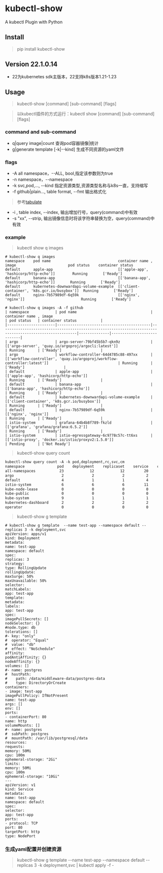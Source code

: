 # kubectl-show

A kubectl Plugin with Python

## Install

> pip install kubectl-show

## Version 22.1.0.14

- 22为kubernetes sdk主版本，22支持k8s版本1.21-1.23

## Usage

> kubectl-show [command] [sub-command] [flags]

> 以kubectl插件的方式运行：kubectl show [command] [sub-command] [flags]

### command and sub-command

- q|query image|count 查询pod容器镜像|统计
- g|generate template [-k|--kind] 生成不同资源的yaml文件

### flags

- -A all namespace，--ALL, bool,指定该参数则为true
- -n namespace，--namespace
- -k svc,pod,..., --kind 指定资源类型,资源类型名称与k8s一直，支持缩写
- -f github|plain..., table format, --fmt 输出格式化

> 参考[tabulate](https://github.com/astanin/python-tabulate)

- -i , table index, --index, 输出增加行号，query(command)中有效
- -s "xx", --strip, 输出镜像信息时将该字符串替换为空，query(command)中有效

### example

> kubectl show q images

```angular2html
# kubectl-show q images
namespace    pod name                               container name , image                        pod status    container status
default      apple-app                              [['apple-app', 'hashicorp/http-echo']]        Running       ['Ready']
default      banana-app                             [['banana-app', 'hashicorp/http-echo']]       Running       ['Ready']
default      kubernetes-downwardapi-volume-example  [['client-container', 'k8s.gcr.io/busybox']]  Running       ['Ready']
default      nginx-7b57989df-6q59k                  [['nginx', 'nginx']]                          Running       ['Ready']
```

```angular2html
# kubectl-show q images -A -f github
| namespace            | pod name                                  | container name , image                                                                                  | pod status   | container status           |
|----------------------|-------------------------------------------|---------------------------------------------------------------------------------------------------------|--------------|----------------------------|
| argo                 | argo-server-79bf45b5b7-qkn9z              | [['argo-server', 'quay.io/argoproj/argocli:latest']]                                                    | Running      | ['Ready']                  |
| argo                 | workflow-controller-64d4785c88-497xx      | [['workflow-controller', 'quay.io/argoproj/workflow-controller:latest']]                                | Running      | ['Ready']                  |
| default              | apple-app                                 | [['apple-app', 'hashicorp/http-echo']]                                                                  | Running      | ['Ready']                  |
| default              | banana-app                                | [['banana-app', 'hashicorp/http-echo']]                                                                 | Running      | ['Ready']                  |
| default              | kubernetes-downwardapi-volume-example     | [['client-container', 'k8s.gcr.io/busybox']]                                                            | Running      | ['Ready']                  |
| default              | nginx-7b57989df-6q59k                     | [['nginx', 'nginx']]                                                                                    | Running      | ['Ready']                  |
| istio-system         | grafana-64b4b8f789-fkzld                  | [['grafana', 'grafana/grafana:6.5.2']]                                                                  | Running      | ['Ready']                  |
| istio-system         | istio-egressgateway-6c9778c57c-tt6xs      | [['istio-proxy', 'docker.io/istio/proxyv2:1.5.0']]                                                      | Pending      | ['Not Ready']
```

> kubectl-show query count

```html
kubectl-show query count -A -k pod,deployment,rc,svc,cm
namespace               pod    deployment    replicaset    service    configmap
all-namespaces           23            12            12         20           27
argo                      2             2             2          2            2
default                   4             1             1          4            1
istio-system              6             6             6         11           12
kube-node-lease           0             0             0          0            1
kube-public               0             0             0          0            2
kube-system               9             1             1          1            6
kubernetes-dashboard      2             2             2          2            2
operator                  0             0             0          0            1
```

> kubectl-show  g template

```angular2html
# kubectl-show g template  --name test-app --namespace default --replicas 3 -k deployment,svc
apiVersion: apps/v1
kind: Deployment
metadata:
name: test-app
namespace: default
spec:
replicas: 3
strategy:
type: RollingUpdate
rollingUpdate:
maxSurge: 50%
maxUnavailable: 50%
selector:
matchLabels:
app: test-app
template:
metadata:
labels:
app: test-app
spec:
imagePullSecrets: []
nodeSelector: {}
#node.type: db
tolerations: []
#- key: "only"
#  operator: "Equal"
#  value: "db"
#  effect: "NoSchedule"
affinity:
podAntiAffinity: {}
nodeAffinity: {}
volumes: []
#- name: postgres
#  hostPath:
#    path: /data/middleware-data/postgres-data
#    type: DirectoryOrCreate
containers:
- image: test-app
imagePullPolicy: IfNotPresent
name: test-app
args: []
env: []
ports:
- containerPort: 80
name: http
volumeMounts: []
#- name: postgres
#  subPath: postgres
#  mountPath: /var/lib/postgresql/data
resources:
requests:
memory: 50Mi
cpu: 100m
ephemeral-storage: "2Gi"
limits:
memory: 50Mi
cpu: 100m
ephemeral-storage: "10Gi"
---
apiVersion: v1
kind: Service
metadata:
name: test-app
namespace: default
spec:
selector:
app: test-app
ports:
- protocol: TCP
port: 80
targetPort: http
type: NodePort
```

### 生成yaml配置并创建资源

> kubectl-show g template --name test-app --namespace default --replicas 3 -k deployment,svc | kubectl apply -f -